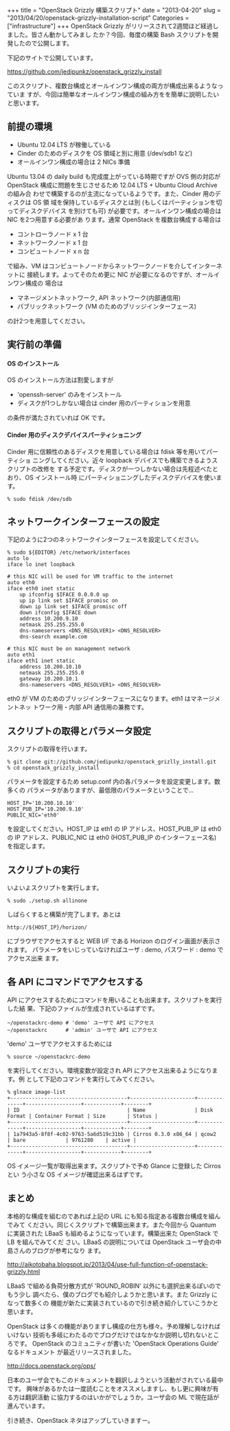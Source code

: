 +++
title = "OpenStack Grizzly 構築スクリプト"
date = "2013-04-20"
slug = "2013/04/20/openstack-grizzly-installation-script"
Categories = ["infrastructure"]
+++
OpenStack Grizzly がリリースされて2週間ほど経過しました。皆さん動かしてみまし
たか？今回、毎度の構築 Bash スクリプトを開発したので公開します。

下記のサイトで公開しています。

<https://github.com/jedipunkz/openstack_grizzly_install>

このスクリプト、複数台構成とオールインワン構成の両方が構成出来るようなっていま
すが、今回は簡単なオールインワン構成の組み方をを簡単に説明したいと思います。

前提の環境
----

* Ubuntu 12.04 LTS が稼働している
* Cinder のためのディスクを OS 領域と別に用意 (/dev/sdb1 など)
* オールインワン構成の場合は 2 NICs 準備

Ubuntu 13.04 の daily build も完成度上がっている時期ですが OVS 側の対応が
OpenStack 構成に問題を生じさせるため 12.04 LTS + Ubuntu Cloud Archive の組み合
わせで構築するのが主流になっているようです。また、Cinder 用のディスクは OS 領
域を保持しているディスクとは別 (もしくはパーティションを切ってディスクデバイス
を別けても可) が必要です。オールインワン構成の場合は NIC を2つ用意する必要があ
ります。通常 OpenStack を複数台構成する場合は

* コントローラノード x 1 台
* ネットワークノード x 1 台
* コンピュートノード x n 台

で組み、VM はコンピュートノードからネットワークノードを介してインターネットに
接続します。よってそのため更に NIC が必要になるのですが、オールインワン構成の
場合は

* マネージメントネットワーク, API ネットワーク(内部通信用)
* パブリックネットワーク (VM のためのブリッジインターフェース)

の計2つを用意してください。

実行前の準備
----

#### OS のインストール

OS のインストール方法は割愛しますが 

* 'openssh-server' のみをインストール
* ディスクが1つしかない場合は cinder 用のパーティションを用意

の条件が満たされていれば OK です。

#### Cinder 用のディスクデバイスパーティショニング

Cinder 用に信頼性のあるディスクを用意している場合は fdisk 等を用いてパーティショ
ニングしてください。近々 loopback デバイスでも構築できるようスクリプトの改修を
する予定です。ディスクが一つしかない場合は先程述べたとおり、OS インストール時
にパーティショニングしたディスクデバイスを使います。

    % sudo fdisk /dev/sdb

ネットワークインターフェースの設定
----

下記のように2つのネットワークインターフェースを設定してください。

    % sudo ${EDITOR} /etc/network/interfaces
    auto lo
    iface lo inet loopback
    
    # this NIC will be used for VM traffic to the internet
    auto eth0
    iface eth0 inet static
        up ifconfig $IFACE 0.0.0.0 up
        up ip link set $IFACE promisc on
        down ip link set $IFACE promisc off
        down ifconfig $IFACE down
        address 10.200.9.10
        netmask 255.255.255.0
        dns-nameservers <DNS_RESOLVER1> <DNS_RESOLVER>
        dns-search example.com
    
    # this NIC must be on management network
    auto eth1
    iface eth1 inet static
        address 10.200.10.10
        netmask 255.255.255.0
        gateway 10.200.10.1
        dns-nameservers <DNS_RESOLVER1> <DNS_RESOLVER>

eth0 が VM のためのブリッジインターフェースになります。eth1 はマネージメントネッ
トワーク用・内部 API 通信用の兼務です。

スクリプトの取得とパラメータ設定
----

スクリプトの取得を行います。

    % git clone git://github.com/jedipunkz/openstack_grizlly_install.git
    % cd openstack_grizzly_install

パラメータを設定するため setup.conf 内の各パラメータを設定変更します。数多くの
パラメータがありますが、最低限のパラメータということで...

    HOST_IP='10.200.10.10'
    HOST_PUB_IP='10.200.9.10'
    PUBLIC_NIC='eth0'

を設定してください。HOST_IP は eth1 の IP アドレス、HOST_PUB_IP は eth0 の IP
アドレス、PUBLIC_NIC は eth0 (HOST_PUB_IP のインターフェース名) を指定します。

スクリプトの実行
----

いよいよスクリプトを実行します。

    % sudo ./setup.sh allinone

しばらくすると構築が完了します。あとは

    http://${HOST_IP}/horizon/

にブラウザでアクセスすると WEB I/F である Horizon のログイン画面が表示されます。
パラメータをいじっていなければユーザ : demo, パスワード : demo でアクセス出来
ます。

各 API にコマンドでアクセスする
----

API にアクセスするためにコマンドを用いることも出来ます。スクリプトを実行した結
果、下記のファイルが生成されているはずです。

    ~/openstackrc-demo # 'demo' ユーザで API にアクセス
    ~/openstackrc      # 'admin' ユーザで API にアクセス

'demo' ユーザでアクセスするためには

    % source ~/openstackrc-demo

を実行してください。環境変数が設定され API にアクセス出来るようになります。例
として下記のコマンドを実行してみてください。

    % glnace image-list
    +--------------------------------------+---------------------+-------------+------------------+------------+--------+
    | ID                                   | Name                | Disk Format | Container Format | Size       | Status |
    +--------------------------------------+---------------------+-------------+------------------+------------+--------+
    | 1a7943a5-8f8f-4c02-9763-5a6d519c31bb | Cirros 0.3.0 x86_64 | qcow2       | bare             | 9761280    | active |
    +--------------------------------------+---------------------+-------------+------------------+------------+--------+

OS イメージ一覧が取得出来ます。スクリプトで予め Glance に登録した Cirros とい
う小さな OS イメージが確認出来るはずです。

まとめ
----

本格的な構成を組むのであれば上記の URL にも知る指定ある複数台構成を組んでみて
ください。同じくスクリプトで構築出来ます。また今回から Quantum に実装された
LBaaS も組めるようになっています。構築出来た OpenStack で LB を組んでみてくだ
さい。LBaaS の説明については OpenStack ユーザ会の中島さんのブログが参考になり
ます。

<http://aikotobaha.blogspot.jp/2013/04/use-full-function-of-openstack-grizzly.html>

LBaaS で組める負荷分散方式が 'ROUND_ROBIN' 以外にも選択出来るぽいのでもう少し
調べたら、僕のブログでも紹介しようかと思います。また Grizzly になって数多くの
機能が新たに実装されているので引き続き紹介していこうかと思います。

OpenStack は多くの機能がありますし構成の仕方も様々。予め理解しなければいけない
技術も多岐にわたるのでブログだけではなかなか説明し切れないところです。
OpenStack のコミュニティが書いた 'OpenStack Operations Guide' なるドキュメント
が最近リリースされました。

<http://docs.openstack.org/ops/>

日本のユーザ会でもこのドキュメントを翻訳しようという活動がされている最中です。
興味があるかたは一度読むことをオススメしますし、もし更に興味が有る方は翻訳活動
に協力するのはいかがでしょうか。ユーザ会の ML で現在話が進んでいます。

引き続き、OpenStack ネタはアップしていきますー。
